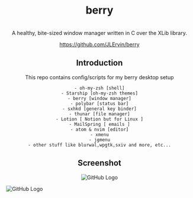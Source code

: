 <div align='center'>
    <h1>berry</h1><br>
</div>

<div align='center'>
	A healthy, bite-sized window manager written in C over the XLib library.

https://github.com/JLErvin/berry





Introduction
------------

This repo contains config/scripts for my berry desktop setup


	- oh-my-zsh [shell]
	- Starship [oh-my-zsh themes]
	- berry [window manager]
	- polybar [status bar]
	- sxhkd [general key binder]
	- thunar [file manager]
	- Lotion [ Notion but for Linux ]
	- MailSpring [ emails ]
	- atom & nvim [editor]
	- xmenu
	- jgmenu
	- other stuff like blurwal,wpgtk,sxiv and more, etc...

Screenshot
---------

![GitHub Logo](https://i.imgur.com/rJHShlO.png) </div>
![GitHub Logo](https://i.imgur.com/VzlfkxW.png)


